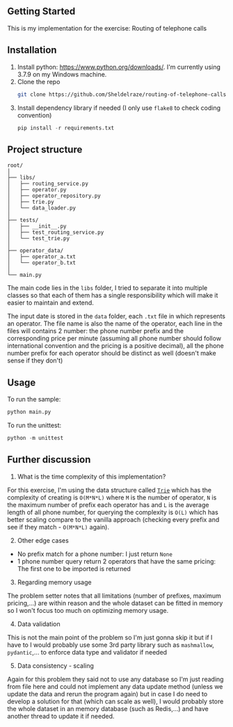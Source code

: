 ## Getting Started

This is my implementation for the exercise: Routing of telephone calls

## Installation

1. Install python: https://www.python.org/downloads/. I'm currently using 3.7.9 on my Windows machine.
2. Clone the repo
   ```sh
   git clone https://github.com/Sheldelraze/routing-of-telephone-calls
   ```
3. Install dependency library if needed (I only use `flake8` to check coding convention)
   ```python
   pip install -r requirements.txt
   ```

## Project structure
```
root/
│
├── libs/
│   ├── routing_service.py
│   ├── operator.py
│   ├── operator_repository.py
│   ├── trie.py
│   └── data_loader.py
│
├── tests/
│   ├── __init__.py
│   ├── test_routing_service.py
│   └── test_trie.py
│
├── operator_data/
│   ├── operator_a.txt
│   └── operator_b.txt
│
└── main.py
```

The main code lies in the `libs` folder, I tried to separate it into multiple classes so that each of them has a single responsibility which will make it easier to maintain and extend.

The input date is stored in the `data` folder, each `.txt` file in which represents an operator. The file name is also the name of the operator, each line in the files will contains 2 number: the phone number prefix and the corresponding price per minute (assuming all phone number should follow international convention and the pricing is a positive decimal), all the phone number prefix for each operator should be distinct as well (doesn't make sense if they don't)

## Usage

To run the sample:

```python
python main.py
```


To run the unittest:

```python
python -m unittest
```

## Further discussion

1. What is the time complexity of this implementation?

For this exercise, I'm using the data structure called [`Trie`](https://en.wikipedia.org/wiki/Trie) which has the complexity of creating is `O(M*N*L)` where `M` is the number of operator, `N` is the maximum number of prefix each operator has and `L` is the average length of all phone number, for querying the complexity is `O(L)` which has better scaling compare to the vanilla approach (checking every prefix and see if they match - `O(M*N*L)` again).

2. Other edge cases

- No prefix match for a phone number: I just return `None`
- 1 phone number query return 2 operators that have the same pricing: The first one to be imported is returned

3. Regarding memory usage

The problem setter notes that all limitations (number of prefixes, maximum pricing,...) are within reason and the whole dataset can be fitted in memory so I won't focus too much on optimizing memory usage.

4. Data validation

This is not the main point of the problem so I'm just gonna skip it but if I have to I would probably use some 3rd party library such as `mashmallow`, `pydantic`,... to enforce data type and validator if needed

5. Data consistency - scaling

Again for this problem they said not to use any database so I'm just reading from file here and could not implement any data update method (unless we update the data and rerun the program again) but in case I do need to develop a solution for that (which can scale as well), I would probably store the whole dataset in an memory database (such as Redis,...) and have another thread to update it if needed.